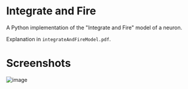 # Integrate and Fire
A Python implementation of the "Integrate and Fire" model of a neuron.

Explanation in `integrateAndFireModel.pdf`.


# Screenshots

![image](https://user-images.githubusercontent.com/15930386/160952391-94e8e52f-3e67-4fcf-99b5-67703964f5f4.png)
